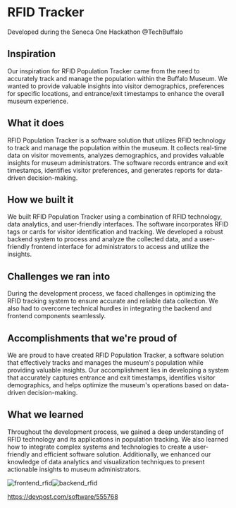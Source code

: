 # RFID Tracker
Developed during the Seneca One Hackathon @TechBuffalo

## Inspiration

Our inspiration for RFID Population Tracker came from the need to accurately track and manage the population within the Buffalo Museum. We wanted to provide valuable insights into visitor demographics, preferences for specific locations, and entrance/exit timestamps to enhance the overall museum experience.

## What it does

RFID Population Tracker is a software solution that utilizes RFID technology to track and manage the population within the museum. It collects real-time data on visitor movements, analyzes demographics, and provides valuable insights for museum administrators. The software records entrance and exit timestamps, identifies visitor preferences, and generates reports for data-driven decision-making.

## How we built it
We built RFID Population Tracker using a combination of RFID technology, data analytics, and user-friendly interfaces. The software incorporates RFID tags or cards for visitor identification and tracking. We developed a robust backend system to process and analyze the collected data, and a user-friendly frontend interface for administrators to access and utilize the insights.

## Challenges we ran into
During the development process, we faced challenges in optimizing the RFID tracking system to ensure accurate and reliable data collection. We also had to overcome technical hurdles in integrating the backend and frontend components seamlessly.

## Accomplishments that we're proud of
We are proud to have created RFID Population Tracker, a software solution that effectively tracks and manages the museum's population while providing valuable insights. Our accomplishment lies in developing a system that accurately captures entrance and exit timestamps, identifies visitor demographics, and helps optimize the museum's operations based on data-driven decision-making.

## What we learned
Throughout the development process, we gained a deep understanding of RFID technology and its applications in population tracking. We also learned how to integrate complex systems and technologies to create a user-friendly and efficient software solution. Additionally, we enhanced our knowledge of data analytics and visualization techniques to present actionable insights to museum administrators.

![frontend_rfid](https://github.com/etay1/seneca-one-hackathon/assets/98202550/31e2f2cf-a09c-4c1a-a18e-baaf981d9c0a)![backend_rfid](https://github.com/etay1/seneca-one-hackathon/assets/98202550/da9086f4-e41c-43ae-91bc-4e1657257228)


https://devpost.com/software/555768
